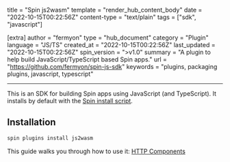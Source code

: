 title = "Spin js2wasm"
template = "render_hub_content_body"
date = "2022-10-15T00:22:56Z"
content-type = "text/plain"
tags = ["sdk", "javascript"]

[extra]
author = "fermyon"
type = "hub_document"
category = "Plugin"
language = "JS/TS"
created_at = "2022-10-15T00:22:56Z"
last_updated = "2022-10-15T00:22:56Z"
spin_version = ">v1.0"
summary = "A plugin to help build JavaScript/TypeScript based Spin apps."
url = "https://github.com/fermyon/spin-js-sdk"
keywords = "plugins, packaging plugins, javascript, typescript"

---

This is an SDK for building Spin apps using JavaScript (and TypeScript). It installs by default with the [Spin install script](../../spin/install#installing-spin).

## Installation

```bash
spin plugins install js2wasm
```

This guide walks you through how to use it: [HTTP Components](../../spin/javascript-components)